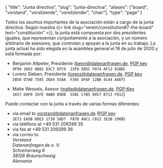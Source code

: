 {
    "title": "Junta directiva",
    "slug": "junta-directiva",
    "aliases": ["board", "vorstand", "vorsitzende", "vorsitzender", "chair"],
    "type": "page"
}

Todos los asuntos importantes de la asociación están a cargo de la junta directiva. Según nuestra {{< link slug="verein/constitution#7-the-board" text="constitución" >}}, la junta está compuesta por dos presidentes iguales, que representan conjuntamente a la asociación, y un número arbitrario de asesores, que controlan y apoyan a la junta en su trabajo. La junta actual ha sido elegida en la asamblea general el 16 de julio de 2020 y está formada por:

* Benjamin Altpeter, Presidente ([benni@datenanfragen.de](mailto:benni@datenanfragen.de), [PGP key](/pgp/AF1381BD.asc)  
  `9F99 3663 0B82 D3C7 DFC9  23F6 EB5C F074 AF13 81BD`)
* Lorenz Sieben, Presidente ([lorenz@datenanfragen.de](mailto:lorenz@datenanfragen.de), [PGP key](/pgp/4C44A6EF.asc)   
  `5B50 D7A0 7585 26D4 55AA  F305 DFAF 12BB 4C44 A6EF`)

<!-- Comment to separate the lists. -->

* Malte Wessels, Asesor ([malte@datenanfragen.de](mailto:malte@datenanfragen.de), [PGP-Key](/pgp/B713F012.asc)  
  `1657 D0F0 35FE 9AB0 89DB  55BC C7B5 0857 B713 F012`)

Puede contactar con la junta a través de varias formas diferentes:

* via email to [vorstand@datenanfragen.de](mailto:vorstand@datenanfragen.de) ([PGP key](/pgp/3E2B296B.asc) `2E72 EA5B DDE3 1730 58D7  F87D A0C1 C012 3E2B 296B`)
* via teléfono at +49 531 209299 35
* via fax at +49 531 209299 36  
* via correo to  
    *Vorstand  
    Datenanfragen.de e. V.  
    Schreinerweg 6  
    38126 Braunschweig  
    Alemania*

